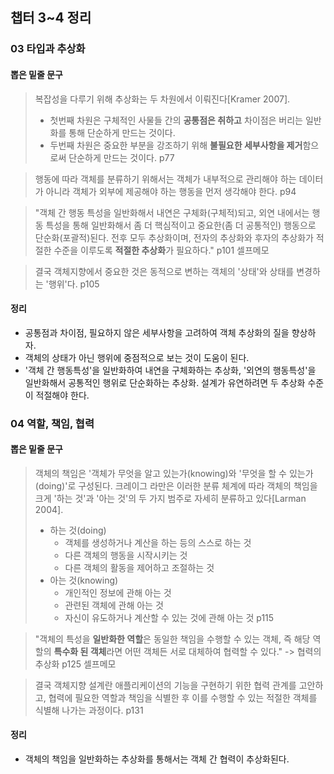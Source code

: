 ## 챕터 3~4 정리

### 03 타입과 추상화

#### 뽑은 밑줄 문구
> 복잡성을 다루기 위해 추상화는 두 차원에서 이뤄진다\[Kramer 2007].
>   - 첫번째 차원은 구체적인 사물들 간의 **공통점은 취하고** 차이점은 버리는 일반화를 통해 단순하게 만드는 것이다.
>   - 두번째 차원은 중요한 부분을 강조하기 위해 **불필요한 세부사항을 제거**함으로써 단순하게 만드는 것이다.
> p77

> 행동에 따라 객체를 분류하기 위해서는 객체가 내부적으로 관리해야 하는 데이터가 아니라 객체가 외부에 제공해야 하는 행동을 먼저 생각해야 한다.
> p94

> "객체 간 행동 특성을 일반화해서 내연은 구체화(구체적)되고, 외연 내에서는 행동 특성을 통해 일반화해서 좀 더 핵심적이고 중요한(좀 더 공통적인) 행동으로 단순화(포괄적)된다. 전후 모두 추상화이며, 전자의 추상화와 후자의 추상화가 적절한 수준을 이루도록 **적절한 추상화**가 필요하다."
> p101 셀프메모

> 결국 객체지향에서 중요한 것은 동적으로 변하는 객체의 '상태'와 상태를 변경하는 '행위'다.
> p105

#### 정리
- 공통점과 차이점, 필요하지 않은 세부사항을 고려하여 객체 추상화의 질을 향상하자.
- 객체의 상태가 아닌 행위에 중점적으로 보는 것이 도움이 된다.
- '객체 간 행동특성'을 일반화하여 내연을 구체화하는 추상화, '외연의 행동특성'을 일반화해서 공통적인 행위로 단순화하는 추상화. 설계가 유연하려면 두 추상화 수준이 적절해야 한다.

### 04 역할, 책임, 협력

#### 뽑은 밑줄 문구
> 객체의 책임은 '객체가 무엇을 알고 있는가(knowing)와 '무엇을 할 수 있는가(doing)'로 구성된다.
> 크레이그 라만은 이러한 분류 체계에 따라 객체의 책임을 크게 '하는 것'과 '아는 것'의 두 가지 범주로 자세히 분류하고 있다\[Larman 2004].
> - 하는 것(doing)
>     - 객체를 생성하거나 계산을 하는 등의 스스로 하는 것
>     - 다른 객체의 행동을 시작시키는 것
>     - 다른 객체의 활동을 제어하고 조절하는 것
> - 아는 것(knowing)
>     - 개인적인 정보에 관해 아는 것
>     - 관련된 객체에 관해 아는 것
>     - 자신이 유도하거나 계산할 수 있는 것에 관해 아는 것
> p115

> "객체의 특성을 **일반화한 역할**은 동일한 책임을 수행할 수 있는 객체, 즉 해당 역할의 **특수화 된 객체**라면 어떤 객체든 서로 대체하여 협력할 수 있다." -> 협력의 추상화
> p125 셀프메모

> 결국 객체지향 설계란 애플리케이션의 기능을 구현하기 위한 협력 관계를 고안하고, 협력에 필요한 역할과 책임을 식별한 후 이를 수행할 수 있는 적절한 객체를 식별해 나가는 과정이다.
> p131

#### 정리
- 객체의 책임을 일반화하는 추상화를 통해서는 객체 간 협력이 추상화된다. 
